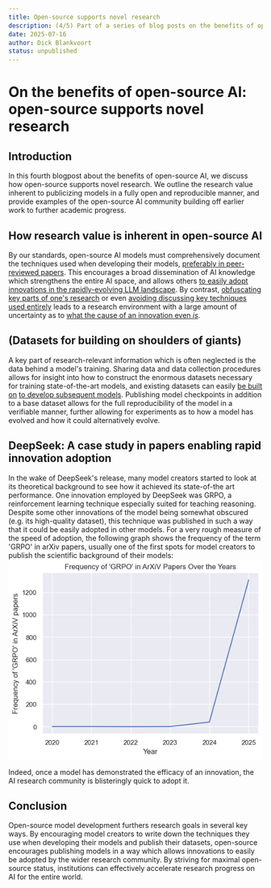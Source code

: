 ```yaml
---
title: Open-source supports novel research
description: (4/5) Part of a series of blog posts on the benefits of open-source AI.
date: 2025-07-16
author: Dick Blankvoort
status: unpublished
---
```

# On the benefits of open-source AI: open-source supports novel research
<author :author="author"></author>

## Introduction
In this fourth blogpost about the benefits of open-source AI, we discuss how open-source supports novel research. We outline the research value inherent to publicizing models in a fully open and reproducible manner, and provide examples of the open-source AI community building off earlier work to further academic progress.

## How research value is inherent in open-source AI
By our standards, open-source AI models must comprehensively document the techniques used when developing their models, [preferably in peer-reviewed papers](https://dl.acm.org/doi/10.1145/3630106.3659005). This encourages a broad dissemination of AI knowledge which strengthens the entire AI space, and allows others [to easily adopt innovations in the rapidly-evolving LLM landscape](https://huggingface.co/stabilityai/stablelm-zephyr-3b). By contrast, [obfuscating key parts of one's research](https://arxiv.org/abs/2501.12948) or even [avoiding discussing key techniques used entirely](https://arxiv.org/pdf/2303.08774) leads to a research environment with a large amount of uncertainty as to [what the cause of an innovation even _is_](https://www.cbsnews.com/news/what-is-deepseek-ai-china-stock-nvidia-nvda-asml/).

## (Datasets for building on shoulders of giants)
A key part of research-relevant information which is often neglected is the data behind a model's training. Sharing data and data collection procedures allows for insight into how to construct the enormous datasets necessary for training state-of-the-art models, and existing datasets can easily [be built on](https://huggingface.co/datasets/EleutherAI/pile) [to develop subsequent models](https://huggingface.co/datasets/togethercomputer/RedPajama-Data-V2). Publishing model checkpoints in addition to a base dataset allows for the full reproducibility of the model in a verifiable manner, further allowing for experiments as to how a model has evolved and how it could alternatively evolve.

## DeepSeek: A case study in papers enabling rapid innovation adoption
In the wake of DeepSeek's release, many model creators started to look at its theoretical background to see how it achieved its state-of-the art performance. One innovation employed by DeepSeek was GRPO, a reinforcement learning technique especially suited for teaching reasoning. Despite some other innovations of the model being somewhat obscured (e.g. its high-quality dataset), this technique was published in such a way that it could be easily adopted in other models. For a very rough measure of the speed of adoption, the following graph shows the frequency of the term 'GRPO' in arXiv papers, usually one of the first spots for model creators to publish the scientific background of their models:
![Diagram depicting the frequency of the term 'GRPO' in arXiv papers](/images/grpo_freq.png "Prevalence of GRPO in arXiv papers")

Indeed, once a model has demonstrated the efficacy of an innovation, the AI research community is blisteringly quick to adopt it.

<!-- TODO pref also an example of the opposite. An innovation being kept secret and not being adopted. Perhaps RBRM, a rule-based reward model used to tune refusal levels mentioned in the GPT-4 paper but not at all adopted. But as a safety-alignment rather than performance technique, I don't think it is entirely comparable with the DeepSeek innovation. One problem is also that potentially useful techniques, even if only mentioned in an obscured manner, are subsequently usually sought to be reconstructed with very little knowledge (hypothesis). That would make a chart like the above have only a limited point. More careful research required. -->

## Conclusion
Open-source model development furthers research goals in several key ways. By encouraging model creators to write down the techniques they use when developing their models and publish their datasets, open-source encourages publishing models in a way which allows innovations to easily be adopted by the wider research community. By striving for maximal open-source status, institutions can effectively accelerate research progress on AI for the entire world.